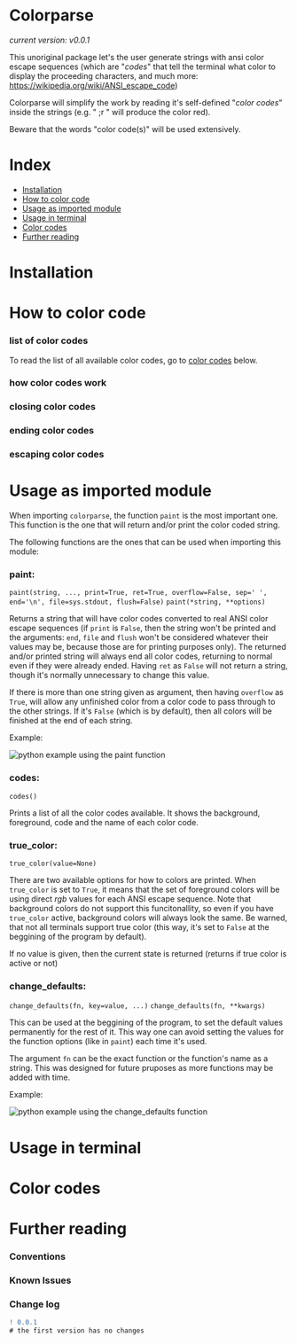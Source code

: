 # Colorparse

_current version: v0.0.1_

This unoriginal package let's the user generate strings with ansi color escape sequences (which are "*codes*" that tell the terminal what color to display the proceeding characters, and much more: <https://wikipedia.org/wiki/ANSI_escape_code>)

Colorparse will simplify the work by reading it's self-defined "*color codes*" inside the strings (e.g. " ;r " will produce the color red).

Beware that the words "color code(s)" will be used extensively.

# Index
- [Installation](https://github.com/tubi-carrillo/colorparse#installation)
- [How to color code](https://github.com/tubi-carrillo/colorparse#how-to-color-code)
- [Usage as imported module](https://github.com/tubi-carrillo/colorparse#usage-as-imported-module)
- [Usage in terminal](https://github.com/tubi-carrillo/colorparse#usage-in-terminal)
- [Color codes](https://github.com/tubi-carrillo/colorparse#color-codes)
- [Further reading](https://github.com/tubi-carrillo/colorparse#further-reading)

# Installation

# How to color code
### list of color codes
To read the list of all available color codes, go to [color codes](https://github.com/tubi-carrillo/colorparse#color-codes) below.

### how color codes work

### closing color codes

### ending color codes

### escaping color codes

# Usage as imported module

When importing `colorparse`, the function `paint` is the most important one. This function is the one that will return and/or print the color coded string.

The following functions are the ones that can be used when importing this module:


### paint:
`paint(string, ..., print=True, ret=True, overflow=False, sep=' ', end='\n', file=sys.stdout, flush=False)`
`paint(*string, **options)`

Returns a string that will have color codes converted to real ANSI color escape sequences (if `print` is `False`, then the string won't be printed and the arguments: `end`, `file` and `flush` won't be considered whatever their values may be, because those are for printing purposes only). The returned and/or printed string will always end all color codes, returning to normal even if they were already ended. Having `ret` as `False` will not return a string, though it's normally unnecessary to change this value.

If there is more than one string given as argument, then having `overflow` as `True`, will allow any unfinished color from a color code to pass through to the other strings. If it's `False` (which is by default), then all colors will be finished at the end of each string.

Example:

  ![python example using the `paint` function](https://github.com/tubi-carrillo/colorparse/blob/master/example/example_1.png)




### codes:
`codes()`

Prints a list of all the color codes available. It shows the background, foreground, code and the name of each color code.




### true_color:
`true_color(value=None)`

There are two available options for how to colors are printed. When `true_color` is set to `True`, it means that the set of foreground colors will be using direct *rgb* values for each ANSI escape sequence. Note that background colors do not support this funcitonallity, so even if you have `true_color` active, background colors will always look the same. Be warned, that not all terminals support true color (this way, it's set to `False` at the beggining of the program by default).

If no value is given, then the current state is returned (returns if true color is active or not)




### change_defaults:
`change_defaults(fn, key=value, ...)`
`change_defaults(fn, **kwargs)`

This can be used at the beggining of the program, to set the default values permanently for the rest of it. This way one can avoid setting the values for the function options (like in `paint`) each time it's used.

The argument `fn` can be the exact function or the function's name as a string. This was designed for future pruposes as more functions may be added with time.

Example:

![python example using the `change_defaults` function](https://github.com/tubi-carrillo/colorparse/blob/master/example/example_2.png)

# Usage in terminal

# Color codes

# Further reading

### Conventions
### Known Issues
### Change log

```diff
! 0.0.1
# the first version has no changes
```
